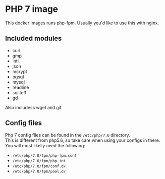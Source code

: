 # PHP 7 image

This docker images runs php-fpm. Usually you'd like to use this with nginx.

## Included modules
* curl
* gmp
* intl
* json
* mcrypt
* pgsql
* mysql
* readline
* sqlite3
* gd

Also includess wget and git


## Config files
Php 7 config files can be found in the `/etc/php/7.0` directory.  
This is different from php5.6, so take care when using your configs in there.  
You will most likelly need the following:
* `/etc/php/7.0/fpm/php-fpm.conf`
* `/etc/php/7.0/fpm/php.ini`
* `/etc/php/7.0/fpm/conf.d/`
* `/etc/php/7.0/fpm/pool.d/`

